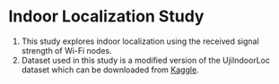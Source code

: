 # Indoor Localization Study

1. This study explores indoor localization using the received signal strength of Wi-Fi nodes.
2. Dataset used in this study is a modified version of the UjiIndoorLoc dataset which can be downloaded from [Kaggle](https://www.kaggle.com/datasets/isurushanakalakmal/ujiindoorloc-modified).

